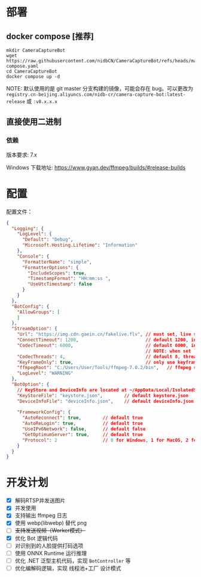 # 部署

## docker compose [推荐]

```
mkdir CameraCaptureBot
wget https://raw.githubusercontent.com/nidbCN/CameraCaptureBot/refs/heads/master/docker-compose.yaml
cd CameraCaptureBot
docker compose up -d
```

NOTE: 默认使用的是 git master 分支构建的镜像，可能会存在 bug。可以更改为 `registry.cn-beijing.aliyuncs.com/nidb-cr/camera-capture-bot:latest-release` 或 `:v8.x.x.x`

## 直接使用二进制

### 依赖

版本要求: 7.x

Windows 下载地址: https://www.gyan.dev/ffmpeg/builds/#release-builds

# 配置

配置文件：

```json
{
  "Logging": {
    "LogLevel": {
      "Default": "Debug",
      "Microsoft.Hosting.Lifetime": "Information"
    },
    "Console": {
      "FormatterName": "simple",
      "FormatterOptions": {
        "IncludeScopes": true,
        "TimestampFormat": "HH:mm:ss ",
        "UseUtcTimestamp": false
      }
    }
  },
  "BotConfig": {
    "AllowGroups": [
    ]
  },
  "StreamOption": {
    "Url": "https://img.cdn.gaein.cn/fakelive.flv", // must set, live stream Uri, can be rtsp/rtmp/http
    "ConnectTimeout": 1200,                         // default 1200, in ms, timeout value for connect to stream url
    "CodecTimeout": 6000,                           // default 6000, in ms, timeout to decode or encode a frame
                                                    // NOTE: when set `KeyFrameOnly` to `true`, this option is timeout for the sum of decode all frame before keyframe
    "CodecThreads": 4,                              // default 8, threads to decode and encode
    "KeyFrameOnly": true,                           // only use keyframe in live stream, will cause high delay but better quality
    "ffmpegRoot": "C:/Users/User/Tools/ffmpeg-7.0.2/bin",   // ffmpeg shared library location, should contain `avcodec.dll` on Windows or `libavcodec.a` on Linux/Unix
    "LogLevel": "WARNING"
  },
  "BotOption": {
    // KeyStore and DeviceInfo are located at ~/AppData/Local/IsolatedStorage/<random>\<random>\Url.<random>\AppFiles
    "KeyStoreFile": "keystore.json",        // default keystore.json
    "DeviceInfoFile": "deviceInfo.json",    // default deviceInfo.json
    
    "FrameworkConfig": {
      "AutoReconnect": true,        // default true
      "AutoReLogin": true,          // default true
      "UseIPv6Network": false,      // default false
      "GetOptimumServer": true,     // default true
      "Protocol": 2                 // 0 for Windows, 1 for MacOS, 2 for Linux(default)
    }
  }
}
```

# 开发计划

- [x] 解码RTSP并发送图片
- [x] 并发使用
- [x] 支持输出 ffmpeg 日志
- [x] 使用 webp(libwebp) 替代 png
- [ ] ~~支持发送视频（Worker模式）~~
- [x] 优化 Bot 逻辑代码
- [ ] 对识别到的人脸提供打码选项
- [ ] 使用 ONNX Runtime 运行推理
- [ ] 优化 .NET 泛型主机代码，实现 `BotController` 等
- [ ] 优化编解码逻辑，实现 线程池+工厂 设计模式
